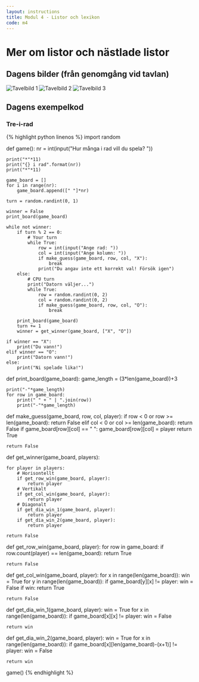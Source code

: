 ```yaml
---
layout: instructions
title: Modul 4 - Listor och lexikon
code: m4
---
```


# Mer om listor och nästlade listor

## Dagens bilder (från genomgång vid tavlan)

![Tavelbild 1](/modules/m4/lectures/f2-1.jpg)
![Tavelbild 2](/modules/m4/lectures/f2-2.jpg)
![Tavelbild 3](/modules/m4/lectures/f2-3.jpg)

## Dagens exempelkod

### Tre-i-rad
{% highlight python linenos %}
import random

def game():
    nr = int(input("Hur många i rad vill du spela? "))
    
    print("*"*11)
    print("{} i rad".format(nr))
    print("*"*11)

    game_board = []
    for i in range(nr):
        game_board.append([" "]*nr)
    
    turn = random.randint(0, 1)

    winner = False
    print_board(game_board)
    
    while not winner:        
        if turn % 2 == 0:
            # Your turn
            while True:
                row = int(input("Ange rad: "))
                col = int(input("Ange kolumn: "))
                if make_guess(game_board, row, col, "X"):
                    break
                print("Du angav inte ett korrekt val! Försök igen")
        else:
            # CPU turn
            print("Datorn väljer...")
            while True:
                row = random.randint(0, 2)
                col = random.randint(0, 2)
                if make_guess(game_board, row, col, "O"):
                    break

        print_board(game_board)
        turn += 1
        winner = get_winner(game_board, ["X", "O"])

    if winner == "X":
        print("Du vann!")
    elif winner == "O":
        print("Datorn vann!")
    else:
        print("Ni spelade lika!")

def print_board(game_board):
    game_length = (3*len(game_board))+3
    
    print("-"*game_length)
    for row in game_board:
        print(" " + " | ".join(row))
        print("-"*game_length)

def make_guess(game_board, row, col, player):
    if row < 0 or row >= len(game_board):
        return False
    elif col < 0 or col >= len(game_board):
        return False
    if game_board[row][col] == " ":
        game_board[row][col] = player
        return True

    return False

def get_winner(game_board, players):

    for player in players:
        # Horisontellt
        if get_row_win(game_board, player):
            return player
        # Vertikalt
        if get_col_win(game_board, player):
            return player
        # Diagonalt
        if get_dia_win_1(game_board, player):
            return player
        if get_dia_win_2(game_board, player):
            return player
        
    return False

def get_row_win(game_board, player):
    for row in game_board:
        if row.count(player) == len(game_board):
            return True
        
    return False

def get_col_win(game_board, player):
    for x in range(len(game_board)):
        win = True
        for y in range(len(game_board)):
            if game_board[y][x] != player:
                win = False
        if win:
            return True

    return False

def get_dia_win_1(game_board, player):
    win = True
    for x in range(len(game_board)):
        if game_board[x][x] != player:
            win = False

    return win

def get_dia_win_2(game_board, player):
    win = True
    for x in range(len(game_board)):
        if game_board[x][len(game_board)-(x+1)] != player:
            win = False

    return win

game()
{% endhighlight %}
<!--

{% highlight python linenos %}
todos = [
    "Rätta tentor",
    "Förbereda föreläsning",
    "Möten..."
]

todos.append("Äta lunch")

print("Min Todo-lista")
print("*"*40)
for todo in todos:
    print("- {}".format(todo))


deleted_item = todos.pop()
print("\nVi har tagit bort: {}\n".format(deleted_item))


print("Min Todo-lista")
print("*"*40)
for todo in todos:
    print("- {}".format(todo))


user_delete = input("Vilken sak i listan vill du ta bort? ")
while user_delete not in todos:
    print("Det du vill ta bort finns inte i listan, försök igen")
    user_delete = input("Vilken sak i listan vill du ta bort? ")

todos.remove(user_delete)

print("\nMin Todo-lista")
print("*"*40)
for todo in todos:
    print("- {}".format(todo))

{% endhighlight %}

### Exempel 1 - Todo-lista (strukturerat som ett program)

{% highlight python linenos %}
def main():
    print("*"*40)
    print("Välkommen till todo-listan!")
    print("*"*40)

    todos = []

    user_choice = None
    while user_choice != "0":
        print_menu()

        user_choice = input("Val : ")

        if user_choice == "1":
            print_todos(todos)
        elif user_choice == "2":
            add_todo(todos)
        elif user_choice == "3":
            remove_todo(todos)
        elif user_choice == "0":
            # Avsluta
            pass
        else:
            print("Du valde ett ogiltigt val, försök igen")

def print_todos(todo_list):
    print("\nMin Todo-lista")
    print("*"*40)
    for todo in todo_list:
        print("- {}".format(todo))   

def add_todo(todo_list):
    new_item = input("\nVad vill du lägga till? ")
    todo_list.append(new_item)

def remove_todo(todo_list):
    user_delete = input("Vilken sak i listan vill du ta bort? ")
    while user_delete not in todo_list:
        print("Det du vill ta bort finns inte i listan, försök igen")
        user_delete = input("Vilken sak i listan vill du ta bort? ")

    todo_list.remove(user_delete)

def print_menu():
    menu_items = [
        "Menu",
        "*"*40,
        "1) Visa todos",
        "2) Lägg till todo",
        "3) Ta bort todo",
        "0) Avsluta"
    ]

    for item in menu_items:
        print(item)
main()

{% endhighlight %}

### Exempel 2 - Bokningssystem för bio

{% highlight python linenos %}
def main():
    print("*"*40)
    print("Välkommen till SF")
    print("*"*40)

    seats = [
        [None, None, None, None, None],
        [None, None, None, None, None],
        [None, None, None, None, None],
        [None, None, None, None, None],
        [None, None, None, None, None],
        [None, None, None, None, None],
        [None, None, None, None, None],
        [None, None, None, None, None],
        [None, None, None, None, None],
        [None, None, None, None, None]
    ]

    user_choice = None
    while user_choice != "0":
        print_menu()

        user_choice = input("Val : ")

        if user_choice == "1":
            print_seats(seats)
        elif user_choice == "2":
            create_booking(seats)
        elif user_choice == "3":
            remove_booking(seats)
        elif user_choice == "0":
            # Avsluta
            pass
        else:
            print("Du valde ett ogiltigt val, försök igen")

def create_booking(seat_list):
    while True:
        row = int(input("Ange rad för bokning: "))-1
        seat = int(input("Ange sätet på raden: "))-1

        # 1. Kontrollera så att platsen finns
        if row < 0 or row > 9 or seat < 0 and seat > 4:
            print("Platsen finns inte")
            continue

        # 2. Kontrollera om platsen redan är bokad
        if seat_list[row][seat] == True:
            print("Platsen är redan bokad!")
            continue

        # Allt är grönt!
        break


    seat_list[row][seat] = True

def remove_booking(seat_list):
    while True:
        row = int(input("Ange rad för att ta bort bokning: "))-1
        seat = int(input("Ange sätet på raden att ta bort: "))-1

        # 1. Kontrollera så att platsen finns
        if row < 0 or row > 9 or seat < 0 and seat > 4:
            print("Platsen finns inte")
            continue

        # 2. Kontrollera om platsen redan är bokad
        if seat_list[row][seat] == None:
            print("Du kan inte avboka en plats som inte är bokad!")
            continue

        # Allt är grönt!
        break


    seat_list[row][seat] = None
    

def print_seats(seat_list):
    print("\nÖverblick av bokningar")
    print("*"*40)
    for row in seat_list:
        for seat in row:
            if seat == None:
                print("[ ]", end="")
            else:
                print("[X]", end="")
        print("")


def print_menu():
    menu_items = [
        "\nMenu",
        "*"*40,
        "1) Visa bokningar",
        "2) Skapa bokning",
        "3) Ta bort bokning",
        "0) Avsluta"
    ]

    for item in menu_items:
        print(item)

main()

{% endhighlight %}
-->